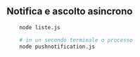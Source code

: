 ## Notifica e ascolto asincrono
```bash
    node liste.js

    # in un secondo terminale o processo
    node pushnotification.js
```